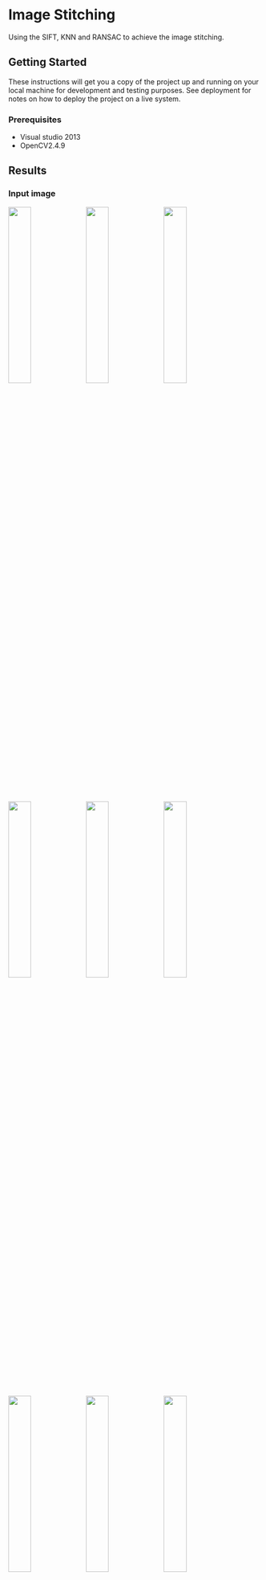# Image Stitching

Using the SIFT, KNN and RANSAC to achieve the image stitching.

## Getting Started

These instructions will get you a copy of the project up and running on your local machine for development and testing purposes. See deployment for notes on how to deploy the project on a live system.

### Prerequisites

* Visual studio 2013
* OpenCV2.4.9

## Results
### Input image
<p float="center">
  <img src="https://github.com/YuAnChang1993/Image_stitching/blob/master/CV_HW2/table/puzzle1.bmp" height="30%" width="30%">
  <img src="https://github.com/YuAnChang1993/Image_stitching/blob/master/CV_HW2/table/puzzle2.bmp" height="30%" width="30%">
  <img src="https://github.com/YuAnChang1993/Image_stitching/blob/master/CV_HW2/table/puzzle3.bmp" height="30%" width="30%">
</p>
<p float="center">
  <img src="https://github.com/YuAnChang1993/Image_stitching/blob/master/CV_HW2/table/puzzle4.bmp" height="30%" width="30%">
  <img src="https://github.com/YuAnChang1993/Image_stitching/blob/master/CV_HW2/table/puzzle5.bmp" height="30%" width="30%">
  <img src="https://github.com/YuAnChang1993/Image_stitching/blob/master/CV_HW2/table/puzzle6.bmp" height="30%" width="30%">
</p>
<p float="center">
  <img src="https://github.com/YuAnChang1993/Image_stitching/blob/master/CV_HW2/table/puzzle7.bmp" height="30%" width="30%">
  <img src="https://github.com/YuAnChang1993/Image_stitching/blob/master/CV_HW2/table/sample.bmp" height="30%" width="30%">
  <img src="https://github.com/YuAnChang1993/Image_stitching/blob/master/CV_HW2/table/target.bmp" height="30%" width="30%">
</p>

### Output image
<img src="https://github.com/YuAnChang1993/Image_stitching/blob/master/CV_HW2/unblending_result.bmp" width="50%">

## Running the tests

Explain how to run the automated tests for this system

## Contributing

Please read [CONTRIBUTING.md](https://gist.github.com/PurpleBooth/b24679402957c63ec426) for details on our code of conduct, and the process for submitting pull requests to us.

